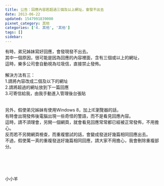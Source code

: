 ```yaml
---
title: 公告：回應內容若超過三個及以上網址，會發不出去
date: 2013-06-22
updated: 1547991839000
pixnet_category: 其他
categories: ['4. 其他', '其他']
tags: []
sidebar: 
---
```


<p>有時，弟兄姊妹寫好回應，會發現發不出去。<br/>其中一個原因，很可能是因為回應的內容裡面，含有三個或以上的網址，<br/>這時，樂多公司會自動視為垃圾信，直接禁止發佈。<br/><br/><!--more-->解決方法有三：<br/>1.請將內容改成二個及以下的網址<br/>2.請將超過的網址放到下一篇回應<br/>3.可寄信給我，由我手動進入管理後台張貼<br/><br/><br/>另外，假使弟兄姊妹有使用Windows 8，加上IE瀏覽器的話，<br/>有時會出現發佈後電腦出現一些奇怪的警語，而不是看見回應內容。<br/>這時，請不須理會，另開一個網頁，就會看見回應常常都已經被正常發佈，不用擔心。<br/>反而若不另開網頁檢查，而重複嘗試的話，會變成發送好幾篇相同回應出去。<br/>不過，假使萬一真的重複發送好幾篇相同回應，請大家不用擔心，我會刪除重複部分。<br/><br/><br/><br/><br/><br/>小小羊<br/><br/><br/><br/><br/>
</p>